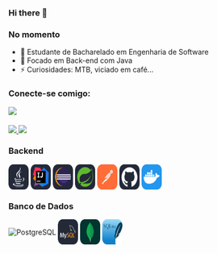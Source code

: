 ### Hi there 👋

<h3>No momento</h3>

- 🔭 Estudante de Bacharelado em Engenharia de Software  
- 🌱 Focado em Back-end com Java  
- ⚡ Curiosidades: MTB, viciado em café...

<!--
**menezesledilson/menezesledilson** is a ✨ _special_ ✨ repository because its `README.md` (this file) appears on your GitHub profile.

Aqui estão algumas ideias para começar:

- 🔭 Cursando bacharelado em Engenharia de Software
- 🌱 Estudante na EBAC
- 🤔 Estou procurando ajuda com ...
- 💬 Pergunte-me sobre ...
- 📫 Como me contatar: ...
- 😄 Pronomes: ...
- ⚡ Fato divertido: ...
-->

<h3 align="left">Conecte-se comigo:</h3>
<div>  
 <a href="https://www.linkedin.com/in/ledilsonmenezes" target="_blank"> 
   <img src="https://img.shields.io/badge/-LinkedIn-%230077B5?style=for-the-badge&logo=linkedin&logoColor=white" target="_blank"> 
 </a> 
</div>  
<br>
<div>  
  <a href="https://github.com/menezesledilson">
       <img height="180em" src="https://github-readme-stats.vercel.app/api/top-langs/?username=menezesledilson&layout=compact&langs_count=10&theme=dark"/>
    <img height="180em" src="https://github-readme-stats.vercel.app/api?username=menezesledilson&show_icons=true&theme=dark&include_all_commits=true&count_private=true" />
   </a>
</div>

<h3>Backend</h3>
<div style="display: inline_block"> 
  <img align="center" alt="Java" height="50" width="40" src="https://github.com/tandpfun/skill-icons/blob/main/icons/Java-Dark.svg"/>
  <img align="center" alt="IDEA" height="50" width="40" src="https://github.com/tandpfun/skill-icons/blob/main/icons/Idea-Dark.svg"/>
  <img align="center" alt="Eclipse" height="50" width="40" src="https://github.com/tandpfun/skill-icons/blob/main/icons/Eclipse-Dark.svg"/>
  <img align="center" alt="Spring Boot" height="50" width="40" src="https://github.com/tandpfun/skill-icons/blob/main/icons/Spring-Dark.svg"/>
  <img align="center" alt="Postman" height="50" width="40" src="https://github.com/tandpfun/skill-icons/blob/main/icons/Postman.svg"/>
  <img align="center" alt="GitHub" height="50" width="40" src="https://github.com/tandpfun/skill-icons/blob/main/icons/Github-Dark.svg"/>
  <img align="center" alt="Docker" height="50" width="40" src="https://github.com/tandpfun/skill-icons/blob/main/icons/Docker.svg"/>
</div> 

<h3>Banco de Dados</h3>
<div style="display: inline_block">
  <img align="center" alt="PostgreSQL" height="50" width="40" src="https://cdn.jsdelivr.net/gh/devicons/devicon/icons/postgresql/postgresql-original.svg">
  <img align="center" alt="MySQL" height="50" width="40" src="https://github.com/tandpfun/skill-icons/blob/main/icons/MySQL-Dark.svg"/>
  <img align="center" alt="MongoDB" height="50" width="40" src="https://github.com/tandpfun/skill-icons/blob/main/icons/MongoDB.svg"/>
  <img align="center" alt="SQLite" height="50" width="40" src="https://github.com/tandpfun/skill-icons/blob/main/icons/SQLite.svg"/>
</div>
